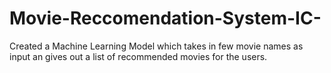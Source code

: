 # Movie-Reccomendation-System-IC-
Created a Machine Learning Model which takes in  few movie names as input an gives out a list of recommended movies for the users.
